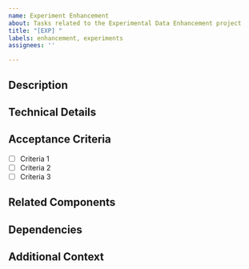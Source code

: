 ```yaml
---
name: Experiment Enhancement
about: Tasks related to the Experimental Data Enhancement project
title: "[EXP] "
labels: enhancement, experiments
assignees: ''

---
```


## Description
<!-- A clear and concise description of what needs to be done -->

## Technical Details
<!-- Any technical details, code snippets, or specific considerations -->

## Acceptance Criteria
<!-- What needs to be true for this task to be considered complete -->
- [ ] Criteria 1
- [ ] Criteria 2
- [ ] Criteria 3

## Related Components
<!-- What components of the system will this change affect -->

## Dependencies
<!-- Any dependencies on other tasks or issues -->

## Additional Context
<!-- Any other context, diagrams, or screenshots about the task -->